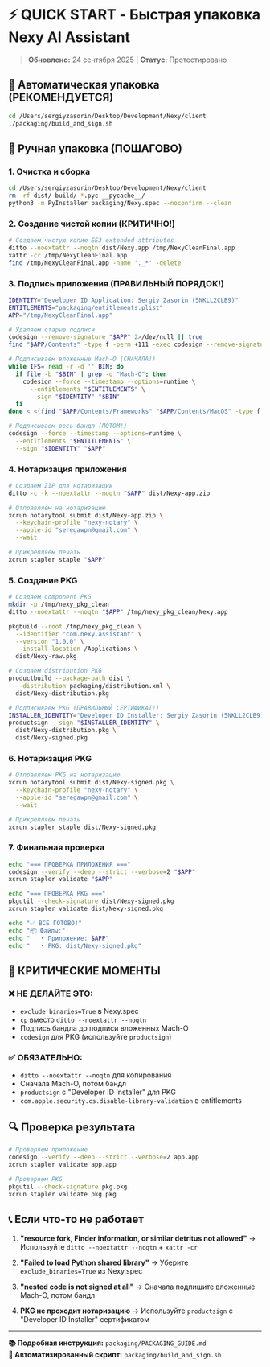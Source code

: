 # ⚡ QUICK START - Быстрая упаковка Nexy AI Assistant

> **Обновлено:** 24 сентября 2025 | **Статус:** Протестировано

## 🚀 Автоматическая упаковка (РЕКОМЕНДУЕТСЯ)

```bash
cd /Users/sergiyzasorin/Desktop/Development/Nexy/client
./packaging/build_and_sign.sh
```

## 🔧 Ручная упаковка (ПОШАГОВО)

### 1. Очистка и сборка
```bash
cd /Users/sergiyzasorin/Desktop/Development/Nexy/client
rm -rf dist/ build/ *.pyc __pycache__/
python3 -m PyInstaller packaging/Nexy.spec --noconfirm --clean
```

### 2. Создание чистой копии (КРИТИЧНО!)
```bash
# Создаем чистую копию БЕЗ extended attributes
ditto --noextattr --noqtn dist/Nexy.app /tmp/NexyCleanFinal.app
xattr -cr /tmp/NexyCleanFinal.app
find /tmp/NexyCleanFinal.app -name '._*' -delete
```

### 3. Подпись приложения (ПРАВИЛЬНЫЙ ПОРЯДОК!)
```bash
IDENTITY="Developer ID Application: Sergiy Zasorin (5NKLL2CLB9)"
ENTITLEMENTS="packaging/entitlements.plist"
APP="/tmp/NexyCleanFinal.app"

# Удаляем старые подписи
codesign --remove-signature "$APP" 2>/dev/null || true
find "$APP/Contents" -type f -perm +111 -exec codesign --remove-signature {} \; 2>/dev/null || true

# Подписываем вложенные Mach-O (СНАЧАЛА!)
while IFS= read -r -d '' BIN; do
  if file -b "$BIN" | grep -q "Mach-O"; then
    codesign --force --timestamp --options=runtime \
      --entitlements "$ENTITLEMENTS" \
      --sign "$IDENTITY" "$BIN"
  fi
done < <(find "$APP/Contents/Frameworks" "$APP/Contents/MacOS" -type f -perm +111 -print0 2>/dev/null)

# Подписываем весь бандл (ПОТОМ!)
codesign --force --timestamp --options=runtime \
  --entitlements "$ENTITLEMENTS" \
  --sign "$IDENTITY" "$APP"
```

### 4. Нотаризация приложения
```bash
# Создаем ZIP для нотаризации
ditto -c -k --noextattr --noqtn "$APP" dist/Nexy-app.zip

# Отправляем на нотаризацию
xcrun notarytool submit dist/Nexy-app.zip \
  --keychain-profile "nexy-notary" \
  --apple-id "seregawpn@gmail.com" \
  --wait

# Прикрепляем печать
xcrun stapler staple "$APP"
```

### 5. Создание PKG
```bash
# Создаем component PKG
mkdir -p /tmp/nexy_pkg_clean
ditto --noextattr --noqtn "$APP" /tmp/nexy_pkg_clean/Nexy.app

pkgbuild --root /tmp/nexy_pkg_clean \
  --identifier "com.nexy.assistant" \
  --version "1.0.0" \
  --install-location /Applications \
  dist/Nexy-raw.pkg

# Создаем distribution PKG
productbuild --package-path dist \
  --distribution packaging/distribution.xml \
  dist/Nexy-distribution.pkg

# Подписываем PKG (ПРАВИЛЬНЫЙ СЕРТИФИКАТ!)
INSTALLER_IDENTITY="Developer ID Installer: Sergiy Zasorin (5NKLL2CLB9)"
productsign --sign "$INSTALLER_IDENTITY" \
  dist/Nexy-distribution.pkg \
  dist/Nexy-signed.pkg
```

### 6. Нотаризация PKG
```bash
# Отправляем PKG на нотаризацию
xcrun notarytool submit dist/Nexy-signed.pkg \
  --keychain-profile "nexy-notary" \
  --apple-id "seregawpn@gmail.com" \
  --wait

# Прикрепляем печать
xcrun stapler staple dist/Nexy-signed.pkg
```

### 7. Финальная проверка
```bash
echo "=== ПРОВЕРКА ПРИЛОЖЕНИЯ ==="
codesign --verify --deep --strict --verbose=2 "$APP"
xcrun stapler validate "$APP"

echo "=== ПРОВЕРКА PKG ==="
pkgutil --check-signature dist/Nexy-signed.pkg
xcrun stapler validate dist/Nexy-signed.pkg

echo "✅ ВСЕ ГОТОВО!"
echo "📦 Файлы:"
echo "   • Приложение: $APP"
echo "   • PKG: dist/Nexy-signed.pkg"
```

## 🚨 КРИТИЧЕСКИЕ МОМЕНТЫ

### ❌ НЕ ДЕЛАЙТЕ ЭТО:
- `exclude_binaries=True` в Nexy.spec
- `cp` вместо `ditto --noextattr --noqtn`
- Подпись бандла до подписи вложенных Mach-O
- `codesign` для PKG (используйте `productsign`)

### ✅ ОБЯЗАТЕЛЬНО:
- `ditto --noextattr --noqtn` для копирования
- Сначала Mach-O, потом бандл
- `productsign` с "Developer ID Installer" для PKG
- `com.apple.security.cs.disable-library-validation` в entitlements

## 🔍 Проверка результата

```bash
# Проверяем приложение
codesign --verify --deep --strict --verbose=2 app.app
xcrun stapler validate app.app

# Проверяем PKG
pkgutil --check-signature pkg.pkg
xcrun stapler validate pkg.pkg
```

## 📞 Если что-то не работает

1. **"resource fork, Finder information, or similar detritus not allowed"**
   → Используйте `ditto --noextattr --noqtn` + `xattr -cr`

2. **"Failed to load Python shared library"**
   → Уберите `exclude_binaries=True` из Nexy.spec

3. **"nested code is not signed at all"**
   → Сначала подпишите вложенные Mach-O, потом бандл

4. **PKG не проходит нотаризацию**
   → Используйте `productsign` с "Developer ID Installer" сертификатом

---

**📚 Подробная инструкция:** `packaging/PACKAGING_GUIDE.md`  
**🔧 Автоматизированный скрипт:** `packaging/build_and_sign.sh`
